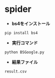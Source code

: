 # spider

* **bs4をインストール**

`pip install bs4`

* **実行コマンド**

`python BSGoogle.py`

* **結果ファイル**

`result.csv`
